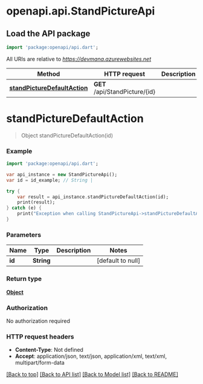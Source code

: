 # openapi.api.StandPictureApi

## Load the API package
```dart
import 'package:openapi/api.dart';
```

All URIs are relative to *https://devmana.azurewebsites.net*

Method | HTTP request | Description
------------- | ------------- | -------------
[**standPictureDefaultAction**](StandPictureApi.md#standPictureDefaultAction) | **GET** /api/StandPicture/{id} | 


# **standPictureDefaultAction**
> Object standPictureDefaultAction(id)



### Example 
```dart
import 'package:openapi/api.dart';

var api_instance = new StandPictureApi();
var id = id_example; // String | 

try { 
    var result = api_instance.standPictureDefaultAction(id);
    print(result);
} catch (e) {
    print("Exception when calling StandPictureApi->standPictureDefaultAction: $e\n");
}
```

### Parameters

Name | Type | Description  | Notes
------------- | ------------- | ------------- | -------------
 **id** | **String**|  | [default to null]

### Return type

[**Object**](Object.md)

### Authorization

No authorization required

### HTTP request headers

 - **Content-Type**: Not defined
 - **Accept**: application/json, text/json, application/xml, text/xml, multipart/form-data

[[Back to top]](#) [[Back to API list]](../README.md#documentation-for-api-endpoints) [[Back to Model list]](../README.md#documentation-for-models) [[Back to README]](../README.md)

